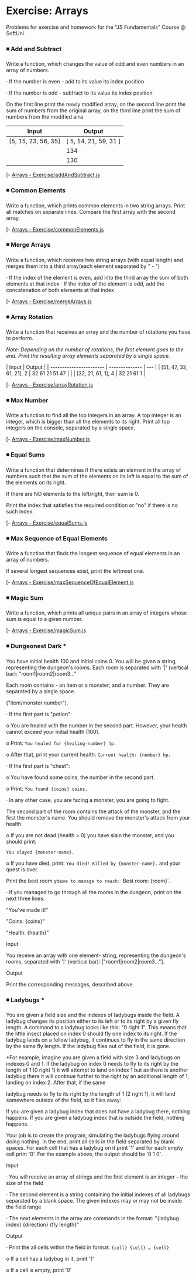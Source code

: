 # Exercise: Arrays

Problems for exercise and homework for the "JS Fundamentals" Course @ SoftUni.

### :black_medium_small_square: Add and Subtract

Write a function, which changes the value of odd and even numbers in an array of numbers.

· If the number is even - add to its value its index position

· If the number is odd - subtract to its value its index position

On the first line print the newly modified array, on the second line print the sum of numbers from the original array, on the third line print the sum of numbers from the modified arra

| Input               | Output                |
| ------------------- | --------------------- |
| [5, 15, 23, 56, 35] | [ 5, 14, 21, 59, 31 ] |
|                     | 134                   |
|                     | 130                   |

[- [ Arrays - Exercise/addAndSubtract.js](https://github.com/MirelaKostova/Programming-Fundamentals-with-JavaScript-SoftUni/blob/main/Arrays%20-%20Exercise/addAndSubtract.js)

### :black_medium_small_square: Common Elements

Write a function, which prints common elements in two string arrays. Print all matches on separate lines.
Compare the first array with the second array.

[- [ Arrays - Exercise/commonElements.js](https://github.com/MirelaKostova/Programming-Fundamentals-with-JavaScript-SoftUni/blob/main/Arrays%20-%20Exercise/commonElements.js)

### :black_medium_small_square: Merge Arrays

Write a function, which receives two string arrays (with equal length) and merges them into a third array(each element separated by " - ")

· If the index of the element is even, add into the third array the sum of both elements at that index
· If the index of the element is odd, add the concatenation of both elements at that index

[- [ Arrays - Exercise/mergeArrays.js](https://github.com/MirelaKostova/Programming-Fundamentals-with-JavaScript-SoftUni/blob/main/Arrays%20-%20Exercise/mergeArrays.js)

### :black_medium_small_square: Array Rotation

Write a function that receives an array and the number of rotations you have to perform.

_Note: Depending on the number of rotations, the first element goes to the end. Print the resulting array elements separated by a single space._

| Input                   | Output         |
| ----------------------- | -------------- | --- |
| [51, 47, 32, 61, 21], 2 | 32 61 21 51 47 |     |
| [32, 21, 61, 1], 4      | 32 21 61 1     |

[- [ Arrays - Exercise/arrayRotation.js](https://github.com/MirelaKostova/Programming-Fundamentals-with-JavaScript-SoftUni/blob/main/Arrays%20-%20Exercise/arrayRotation.js)

### :black_medium_small_square: Max Number

Write a function to find all the top integers in an array. A top integer is an integer, which is bigger than all the elements to its right.
Print all top integers on the console, separated by a single space.

[- [ Arrays - Exercise/maxNumber.js](https://github.com/MirelaKostova/Programming-Fundamentals-with-JavaScript-SoftUni/blob/main/Arrays%20-%20Exercise/maxNumber.js)

### :black_medium_small_square: Equal Sums

Write a function that determines if there exists an element in the array of numbers such that the sum of the elements on its left is equal to the sum of the elements on its right.

If there are NO elements to the left/right, their sum is 0.

Print the index that satisfies the required condition or "no" if there is no such index.

[- [ Arrays - Exercise/equalSums.js](https://github.com/MirelaKostova/Programming-Fundamentals-with-JavaScript-SoftUni/blob/main/Arrays%20-%20Exercise/equalSums.js)

### :black_medium_small_square: Max Sequence of Equal Elements

Write a function that finds the longest sequence of equal elements in an array of numbers.

If several longest sequences exist, print the leftmost one.

[- [ Arrays - Exercise/maxSequenceOfEqualElement.js](https://github.com/MirelaKostova/Programming-Fundamentals-with-JavaScript-SoftUni/blob/main/Arrays%20-%20Exercise/maxSequenceOfEqualElement.js)

### :black_medium_small_square: Magic Sum

Write a function, which prints all unique pairs in an array of integers whose sum is equal to a given number.

[- [ Arrays - Exercise/magicSum.js](https://github.com/MirelaKostova/Programming-Fundamentals-with-JavaScript-SoftUni/blob/main/Arrays%20-%20Exercise/magicSum.js)

### :black_medium_small_square: Dungeonest Dark \*

You have initial health 100 and initial coins 0. You will be given a string, representing the dungeon's rooms. Each room is separated with '|' (vertical bar): "room1|room2|room3…"

Each room contains - an item or a monster; and a number. They are separated by a single space.

("item/monster number").

· If the first part is "potion":

o You are healed with the number in the second part. However, your health cannot exceed your initial health (100).

o Print: `You healed for {healing-number} hp.`

o After that, print your current health: `Current health: {number} hp.`

· If the first part is "chest":

o You have found some coins, the number in the second part.

o Print: `You found {coins} coins.`

· In any other case, you are facing a monster, you are going to fight.

The second part of the room contains the attack of the monster, and the first the monster's name. You should remove the monster's attack from your health.

o If you are not dead (health > 0) you have slain the monster, and you should print:

`You slayed {monster-name}.`

o If you have died, print: `You died! Killed by {monster-name}.` and your quest is over.

Print the best room you`ve to manage to reach: `Best room: {room}`.

· If you managed to go through all the rooms in the dungeon, print on the next three lines:

"You've made it!"

"Coins: {coins}"

"Health: {health}"

Input

You receive an array with one element- string, representing the dungeon's rooms, separated with '|' (vertical bar): ["room1|room2|room3…"].

Output

Print the corresponding messages, described above.

### :black_medium_small_square: Ladybugs \*

You are given a field size and the indexes of ladybugs inside the field. A ladybug changes its position either to its left or to its right by a given fly length. A command to a ladybug looks like this: "0 right 1". This means that the little insect placed on index 0 should fly one index to its right. If the ladybug lands on a fellow ladybug, it continues to fly in the same direction by the same fly length. If the ladybug flies out of the field, it is gone.

\*For example, imagine you are given a field with size 3 and ladybugs on indexes 0 and 1. If the ladybug on index 0 needs to fly to its right by the length of 1 (0 right 1) it will attempt to land on index 1 but as there is another ladybug there it will continue further to the right by an additional length of 1, landing on index 2. After that, if the same

ladybug needs to fly to its right by the length of 1 (2 right 1), it will land somewhere outside of the field, so it flies away:

If you are given a ladybug index that does not have a ladybug there, nothing happens. If you are given a ladybug index that is outside the field, nothing happens.

Your job is to create the program, simulating the ladybugs flying around doing nothing. In the end, print all cells in the field separated by blank spaces. For each cell that has a ladybug on it print '1' and for each empty cell print '0'. For the example above, the output should be '0 1 0'.

Input

· You will receive an array of strings and the first element is an integer – the size of the field

· The second element is a string containing the initial indexes of all ladybugs separated by a blank space. The given indexes may or may not be inside the field range

· The next elements in the array are commands in the format: "{ladybug index} {direction} {fly length}"

Output

· Print the all cells within the field in format: `{cell} {cell} … {cell}`

o If a cell has a ladybug in it, print '1'

o If a cell is empty, print '0'
